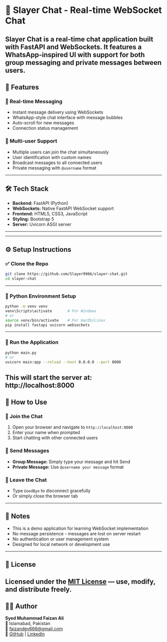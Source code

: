 # 💬 Slayer Chat - Real-time WebSocket Chat
**Slayer Chat** is a real-time chat application built with **FastAPI** and **WebSockets**. It features a WhatsApp-inspired UI with support for both group messaging and private messages between users.
---
## 🚀 Features
### 💬 Real-time Messaging
- Instant message delivery using WebSockets
- WhatsApp-style chat interface with message bubbles
- Auto-scroll for new messages
- Connection status management
### 👥 Multi-user Support
- Multiple users can join the chat simultaneously
- User identification with custom names
- Broadcast messages to all connected users
- Private messaging with `@username` format
---
## 🛠️ Tech Stack
- **Backend:** FastAPI (Python)
- **WebSockets:** Native FastAPI WebSocket support
- **Frontend:** HTML5, CSS3, JavaScript
- **Styling:** Bootstrap 5
- **Server:** Uvicorn ASGI server
---
---
## ⚙️ Setup Instructions
### ✅ Clone the Repo
```bash
git clone https://github.com/Slayer9966/slayer-chat.git
cd slayer-chat
```
---
### 🐍 Python Environment Setup
```bash
python -m venv venv
venv\Scripts\activate       # For Windows
# or
source venv/bin/activate    # For macOS/Linux
pip install fastapi uvicorn websockets
```
---
### 🚀 Run the Application
```bash
python main.py
# or
uvicorn main:app --reload --host 0.0.0.0 --port 8000
```
This will start the server at:
**http://localhost:8000**
---
## 📱 How to Use
### 🔗 Join the Chat
1. Open your browser and navigate to `http://localhost:8000`
2. Enter your name when prompted
3. Start chatting with other connected users
### 💬 Send Messages
- **Group Message:** Simply type your message and hit Send
- **Private Message:** Use `@username your message` format
### 🚪 Leave the Chat
- Type `GoodBye` to disconnect gracefully
- Or simply close the browser tab
---
## 📌 Notes
- This is a demo application for learning WebSocket implementation
- No message persistence - messages are lost on server restart
- No authentication or user management system
- Designed for local network or development use
---
## 📜 License
Licensed under the [MIT License](LICENSE) — use, modify, and distribute freely.
---
## 🙋‍♂️ Author
**Syed Muhammad Faizan Ali**  
📍 Islamabad, Pakistan  
📧 faizandev666@gmail.com  
🔗 [GitHub](https://github.com/Slayer9966) | [LinkedIn](https://www.linkedin.com/in/faizan-ali-7b4275297/)
